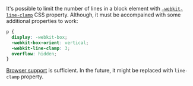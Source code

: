 It's possible to limit the number of lines in a block element with [`-webkit-line-clamp`](https://developer.mozilla.org/en-US/docs/Web/CSS/-webkit-line-clamp) CSS property. Although, it must be accompained with some additional properties to work:

```css
p {
  display: -webkit-box;
  -webkit-box-orient: vertical;
  -webkit-line-clamp: 3;
  overflow: hidden;
}
```

[Browser support](https://caniuse.com/mdn-css_properties_-webkit-line-clamp) is sufficient. In the future, it might be replaced with `line-clamp` property.
